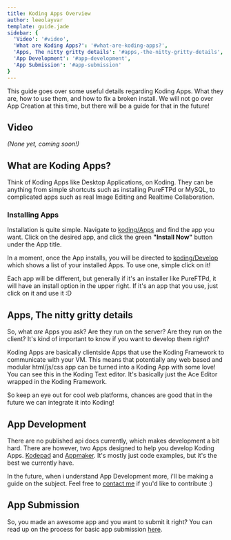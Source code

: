 ```yaml
---
title: Koding Apps Overview
author: leeolayvar
template: guide.jade
sidebar: {
  'Video': '#video',
  'What are Koding Apps?': '#what-are-koding-apps?',
  'Apps, The nitty gritty details': '#apps,-the-nitty-gritty-details',
  'App Development': '#app-development',
  'App Submission': '#app-submission'
}
---
```



This guide goes over some useful details regarding Koding Apps. What they are,
how to use them, and how to fix a broken install. We will not go over
App Creation at this time, but there will be a guide for that in the future!



## Video

*(None yet, coming soon!)*



## What are Koding Apps?

Think of Koding Apps like Desktop Applications, on Koding. They can be
anything from simple shortcuts such as installing PureFTPd or MySQL,
to complicated apps such as real Image Editing and Realtime Collaboration.

### Installing Apps

Installation is quite simple. Navigate to [koding/Apps][0] and find the app
you want. Click on the desired app, and click the green **"Install Now"**
button under the App title.

In a moment, once the App installs, you will be directed to
[koding/Develop][1] which shows a list of your installed Apps. To use one,
simple click on it!

Each app will be different, but generally if it's an installer like
PureFTPd, it will have an install option in the upper right. If it's an
app that you use, just click on it and use it :D



## Apps, The nitty gritty details

So, what *are* Apps you ask? Are they run on the server? Are they run on the
client? It's kind of important to know if you want to develop them right?

Koding Apps are basically clientside Apps that use the Koding Framework
to communicate with your VM. This means that potentially any web based
and modular html/js/css app can be turned into a Koding App with some
love! You can see this in the Koding Text editor. It's basically just the
Ace Editor wrapped in the Koding Framework.

So keep an eye out for cool web platforms, chances are good that in
the future we can integrate it into Koding!



## App Development

There are no published api docs currently, which makes development a bit
hard. There are however, two Apps designed to help you develop Koding Apps.
[Kodepad][2] and [Appmaker][3]. It's mostly just code examples, but it's the
best we currently have.

In the future, when i understand App Development more, i'll be making a
guide on the subject. Feel free to [contact me][4] if you'd like to
contribute :)



## App Submission

So, you made an awesome app and you want to submit it right? You can read up 
on the process for basic app submission [here](/docs/guides/app-submission).




[0]: https://koding.com/Apps
[1]: https://koding.com/Develop
[2]: https://koding.com/Apps/kodepad
[3]: https://koding.com/Apps/appmaker
[4]: https://github.com/koding/docs/issues/new

